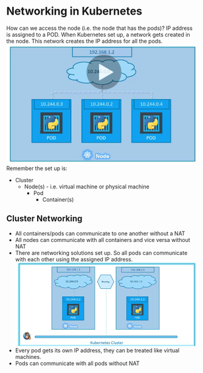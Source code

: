 # Networking in Kubernetes

How can we access the node (i.e. the node that has the pods)?
IP address is assigned to a POD.
When Kubernetes set up, a network gets created in the node. This network creates the IP address for all the pods.
![Pods](images/Network1.png)
Remember the set up is:

- Cluster
  - Node(s) - i.e. virtual machine or physical machine
    - Pod
      - Container(s)

## Cluster Networking

- All containers/pods can communicate to one another without a NAT
- All nodes can communicate with all containers and vice versa without NAT
- There are networking solutions set up. So all pods can communicate with each other using the assigned IP address.
  ![Pods](images/Service1.png)
- Every pod gets its own IP address, they can be treated like virtual machines.
- Pods can communicate with all pods without NAT
